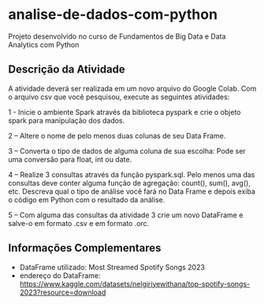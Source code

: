 # analise-de-dados-com-python
Projeto desenvolvido no curso de Fundamentos de Big Data e Data Analytics com Python

## Descrição da Atividade
A atividade deverá ser realizada em um novo arquivo do Google Colab. Com o arquivo csv que você pesquisou, execute as seguintes atividades:

1 - Inicie o ambiente Spark através da biblioteca pyspark e crie o objeto spark para manipulação dos dados.

2 – Altere o nome de pelo menos duas colunas de seu Data Frame.

3 – Converta o tipo de dados de alguma coluna de sua escolha: Pode ser uma conversão para float, int ou date.

4 – Realize 3 consultas através da função pyspark.sql. Pelo menos uma das consultas deve conter alguma função de agregação: count(), sum(), avg(), etc. Descreva qual o tipo de análise você fará no Data Frame e depois exiba o código em Python com o resultado da análise.

5 – Com alguma das consultas da atividade 3 crie um novo DataFrame e salve-o em formato .csv e em formato .orc.

## Informações Complementares
- DataFrame utilizado: Most Streamed Spotify Songs 2023
- endereço do DataFrame: https://www.kaggle.com/datasets/nelgiriyewithana/top-spotify-songs-2023?resource=download
